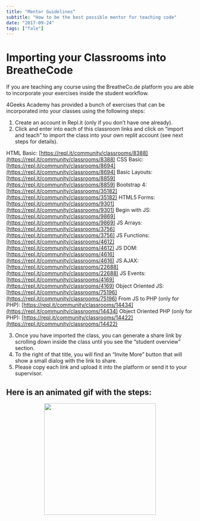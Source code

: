 ```yaml
---
title: "Mentor Guidelines"
subtitle: "How to be the best possible mentor for teaching code"
date: "2017-09-24"
tags: ["fale"]
---
```

# Importing your Classrooms into BreatheCode

If you are teaching any course using the BreatheCo.de platform you are able to incorporate your exercises inside the student workflow.

4Geeks Academy has provided a bunch of exercises that can be incorporated into your classes using the following steps:

1. Create an account in Repl.it (only if you don’t have one already).
2. Click and enter into each of this classroom links and click on “import and teach” to import the class into your own replit account (see next steps for details).

HTML Basic: [https://repl.it/community/classrooms/8388](https://repl.it/community/classrooms/8388)
CSS Basic: [https://repl.it/community/classrooms/8694](https://repl.it/community/classrooms/8694)
Basic Layouts: [https://repl.it/community/classrooms/8859](https://repl.it/community/classrooms/8859)
Bootstrap 4:	[https://repl.it/community/classrooms/35182](https://repl.it/community/classrooms/35182)
HTML5 Forms:	[https://repl.it/community/classrooms/9301](https://repl.it/community/classrooms/9301)
Begin with JS:	[https://repl.it/community/classrooms/9869](https://repl.it/community/classrooms/9869)
JS Arrays: [https://repl.it/community/classrooms/3756](https://repl.it/community/classrooms/3756)
JS Functions: [https://repl.it/community/classrooms/4612](https://repl.it/community/classrooms/4612)
JS DOM: [https://repl.it/community/classrooms/4616](https://repl.it/community/classrooms/4616)
JS AJAX: [https://repl.it/community/classrooms/22688](https://repl.it/community/classrooms/22688)
JS Events:	[https://repl.it/community/classrooms/4169](https://repl.it/community/classrooms/4169)
Object Oriented JS:	[https://repl.it/community/classrooms/75196](https://repl.it/community/classrooms/75196)
From JS to PHP (only for PHP):	[https://repl.it/community/classrooms/14434](https://repl.it/community/classrooms/14434)
Object Oriented PHP (only for PHP):	[https://repl.it/community/classrooms/14422](https://repl.it/community/classrooms/14422)

3. Once you have imported the class, you can generate a share link by scrolling down inside the class until you see the “student overview” section.
4. To the right of that title, you will find an “Invite More” button that will show a small dialog with the link to share.
5. Please copy each link and upload it into the platform or send it to your supervisor.

## Here is an animated gif with the steps:

<p align="center">
   <img src="https://ucarecdn.com/57b7e105-14ae-45c8-b7fa-de39d328c618/" height="300px" />
</p>
